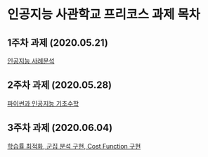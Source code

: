 # 인공지능 사관학교 프리코스 과제 목차

## 1주차 과제 (2020.05.21)
[인공지능 사례분석](https://github.com/dryhusky/-/blob/master/%EC%9D%B8%EA%B3%B5%EC%A7%80%EB%8A%A5%EC%82%AC%EA%B4%80%ED%95%99%EA%B5%90_%ED%94%84%EB%A6%AC%EC%BD%94%EC%8A%A4_%EA%B3%BC%EC%A0%9C_1%EC%A3%BC%EC%B0%A8.ipynb)

## 2주차 과제 (2020.05.28)
[파이썬과 인공지능 기초수학](https://github.com/dryhusky/-/blob/master/%EC%9D%B8%EA%B3%B5%EC%A7%80%EB%8A%A5%EC%82%AC%EA%B4%80%ED%95%99%EA%B5%90_%ED%94%84%EB%A6%AC%EC%BD%94%EC%8A%A4_%EA%B3%BC%EC%A0%9C_2%EC%A3%BC%EC%B0%A8.ipynb)

## 3주차 과제 (2020.06.04)
[학습률 최적화, 군집 분석 구현, Cost Function 구현](https://github.com/dryhusky/-/blob/master/%EC%9D%B8%EA%B3%B5%EC%A7%80%EB%8A%A5%EC%82%AC%EA%B4%80%ED%95%99%EA%B5%90_%ED%94%84%EB%A6%AC%EC%BD%94%EC%8A%A4_%EA%B3%BC%EC%A0%9C_3%EC%A3%BC%EC%B0%A8.ipynb)

